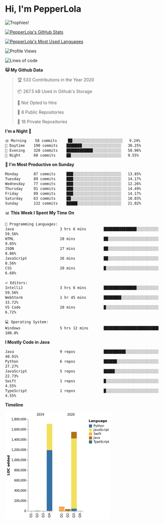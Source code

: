 # Hi, I'm PepperLola
![Trophies!](https://github-profile-trophy.vercel.app/?username=PepperLola&column=10&theme=chalk)

[![PepperLola's GitHub Stats](https://github-readme-stats.vercel.app/api?username=PepperLola&theme=dark&show_icons=true)](https://github.com/anuraghazra/github-readme-stats/)

[![PepperLola's Most Used Languages](https://github-readme-stats.vercel.app/api/top-langs/?username=PepperLola&layout=compact)](https://github.com/anuraghazra/github-readme-stats/)

![Profile Views](https://komarev.com/ghpvc/?username=PepperLola)

<!--START_SECTION:waka-->
![Lines of code](https://img.shields.io/badge/From%20Hello%20World%20I%27ve%20Written-4.9%20million%20lines%20of%20code-blue)

**🐱 My Github Data** 

> 🏆 533 Contributions in the Year 2020
 > 
> 📦 267.5 kB Used in Github's Storage 
 > 
> 🚫 Not Opted to Hire
 > 
> 📜 8 Public Repositories
 > 
> 🔑 18 Private Repositories 

**I'm a Night 🦉** 

```text
🌞 Morning    58 commits     ██░░░░░░░░░░░░░░░░░░░░░░░   9.24% 
🌆 Daytime    190 commits    ███████░░░░░░░░░░░░░░░░░░   30.25% 
🌃 Evening    320 commits    ████████████░░░░░░░░░░░░░   50.96% 
🌙 Night      60 commits     ██░░░░░░░░░░░░░░░░░░░░░░░   9.55%

```
📅 **I'm Most Productive on Sunday** 

```text
Monday       87 commits     ███░░░░░░░░░░░░░░░░░░░░░░   13.85% 
Tuesday      89 commits     ███░░░░░░░░░░░░░░░░░░░░░░   14.17% 
Wednesday    77 commits     ███░░░░░░░░░░░░░░░░░░░░░░   12.26% 
Thursday     91 commits     ███░░░░░░░░░░░░░░░░░░░░░░   14.49% 
Friday       89 commits     ███░░░░░░░░░░░░░░░░░░░░░░   14.17% 
Saturday     63 commits     ██░░░░░░░░░░░░░░░░░░░░░░░   10.03% 
Sunday       132 commits    █████░░░░░░░░░░░░░░░░░░░░   21.02%

```


📊 **This Week I Spent My Time On** 

```text
💬 Programming Languages: 
Java                     3 hrs 6 mins        ███████████████░░░░░░░░░░   59.56% 
HTML                     28 mins             ██░░░░░░░░░░░░░░░░░░░░░░░   9.05% 
JSON                     27 mins             ██░░░░░░░░░░░░░░░░░░░░░░░   8.86% 
JavaScript               26 mins             ██░░░░░░░░░░░░░░░░░░░░░░░   8.56% 
CSS                      20 mins             █░░░░░░░░░░░░░░░░░░░░░░░░   6.68%

🔥 Editors: 
IntelliJ                 3 hrs 6 mins        ███████████████░░░░░░░░░░   59.56% 
WebStorm                 1 hr 45 mins        ████████░░░░░░░░░░░░░░░░░   33.72% 
VS Code                  20 mins             █░░░░░░░░░░░░░░░░░░░░░░░░   6.72%

💻 Operating System: 
Windows                  5 hrs 12 mins       █████████████████████████   100.0%

```

**I Mostly Code in Java** 

```text
Java                     9 repos             ██████████░░░░░░░░░░░░░░░   40.91% 
Python                   6 repos             ██████░░░░░░░░░░░░░░░░░░░   27.27% 
JavaScript               5 repos             █████░░░░░░░░░░░░░░░░░░░░   22.73% 
Swift                    1 repos             █░░░░░░░░░░░░░░░░░░░░░░░░   4.55% 
TypeScript               1 repos             █░░░░░░░░░░░░░░░░░░░░░░░░   4.55%

```


**Timeline**

![Chart not found](https://github.com/PepperLola/PepperLola/blob/master/charts/bar_graph.png) 


<!--END_SECTION:waka-->
